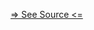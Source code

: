 [=> See Source <=](../../../../../../../docs/fundamentals/tools/singleton-manager/example-complex/index.md)
